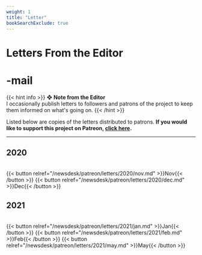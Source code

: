 ```yaml
---
weight: 1
title: "Letter"
bookSearchExclude: true
---
```


<div id="headerbox">
  <h1 class="title">Letters From the Editor</h1>
  <h1 class="emoji" id="whirlybat">-mail</h1>
</div>

{{< hint info >}}
**❖ Note from the Editor**  
I occasionally publish letters to followers and patrons of the project to keep them informed on what's going on.
{{< /hint >}}

Listed below are copies of the letters distributed to patrons. **If you would like to support this project on Patreon, [click here](https://www.patreon.com/vekllei).**

---
## 2020
<br>
{{< button relref="/newsdesk/patreon/letters/2020/nov.md" >}}Nov{{< /button >}}
{{< button relref="/newsdesk/patreon/letters/2020/dec.md" >}}Dec{{< /button >}}
<br>

## 2021
<br>
{{< button relref="/newsdesk/patreon/letters/2021/jan.md" >}}Jan{{< /button >}}
{{< button relref="/newsdesk/patreon/letters/2021/feb.md" >}}Feb{{< /button >}}
{{< button relref="/newsdesk/patreon/letters/2021/may.md" >}}May{{< /button >}}
<br>